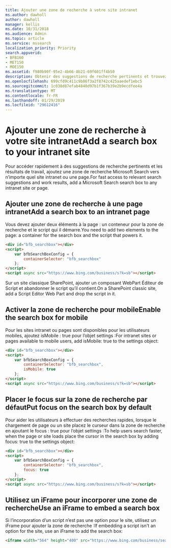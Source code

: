 ```yaml
---
title: Ajouter une zone de recherche à votre site intranet
ms.author: dawholl
author: dawholl
manager: kellis
ms.date: 10/31/2018
ms.audience: Admin
ms.topic: article
ms.service: mssearch
localization_priority: Priority
search.appverid:
- BFB160
- MET150
- MOE150
ms.assetid: f980b90f-95e2-4b66-8b21-69f601ff4b50
description: Obtenir des suggestions de recherche pertinents et trouvez des résultats de travail plus rapidement en ajoutant une zone de recherche Microsoft Search vers une page ou un site intranet.
ms.openlocfilehash: 699cfd9c411c9b86f3a2f8742c425aaedef1ebc5
ms.sourcegitcommit: 1c038d87efab4840d97b1f367b39e2b9ecdfee4a
ms.translationtype: MT
ms.contentlocale: fr-FR
ms.lasthandoff: 01/29/2019
ms.locfileid: "29612416"
---
```

# <a name="add-a-search-box-to-your-intranet-site"></a><span data-ttu-id="f1166-103">Ajouter une zone de recherche à votre site intranet</span><span class="sxs-lookup"><span data-stu-id="f1166-103">Add a search box to your intranet site</span></span>

<span data-ttu-id="f1166-104">Pour accéder rapidement à des suggestions de recherche pertinents et les résultats de travail, ajoutez une zone de recherche Microsoft Search vers n’importe quel site intranet ou une page.</span><span class="sxs-lookup"><span data-stu-id="f1166-104">For fast access to relevant search suggestions and work results, add a Microsoft Search search box to any intranet site or page.</span></span>
  
## <a name="add-a-search-box-to-an-intranet-page"></a><span data-ttu-id="f1166-105">Ajouter une zone de recherche à une page intranet</span><span class="sxs-lookup"><span data-stu-id="f1166-105">Add a search box to an intranet page</span></span>

<span data-ttu-id="f1166-106">Vous devez ajouter deux éléments à la page : un conteneur pour la zone de recherche et le script qui il démarre.</span><span class="sxs-lookup"><span data-stu-id="f1166-106">You need to add two elements to the page: a container for the search box and the script that powers it.</span></span>
  
```html
<div id="bfb_searchbox"></div>
<script>
    var bfbSearchBoxConfig = {
        containerSelector: "bfb_searchbox"
    };
</script>
<script async src="https://www.bing.com/business/s?k=sb"></script>
```

<span data-ttu-id="f1166-107">Sur un site classique SharePoint, ajouter un composant WebPart Éditeur de Script et abandonner le script qu’il contient.</span><span class="sxs-lookup"><span data-stu-id="f1166-107">On a SharePoint classic site, add a Script Editor Web Part and drop the script in it.</span></span>
  
## <a name="enable-the-search-box-for-mobile"></a><span data-ttu-id="f1166-108">Activer la zone de recherche pour mobile</span><span class="sxs-lookup"><span data-stu-id="f1166-108">Enable the search box for mobile</span></span>

<span data-ttu-id="f1166-109">Pour les sites intranet ou pages sont disponibles pour les utilisateurs mobiles, ajoutez isMobile : true pour l’objet settings :</span><span class="sxs-lookup"><span data-stu-id="f1166-109">For intranet sites or pages available to mobile users, add isMobile: true to the settings object:</span></span>
  
```html
<div id="bfb_searchbox"></div>
<script>
    var bfbSearchBoxConfig = {
        containerSelector: "bfb_searchbox", 
        isMobile: true
    };
</script>
<script async src="https://www.bing.com/business/s?k=sb"></script>
```

## <a name="put-focus-on-the-search-box-by-default"></a><span data-ttu-id="f1166-110">Placer le focus sur la zone de recherche par défaut</span><span class="sxs-lookup"><span data-stu-id="f1166-110">Put focus on the search box by default</span></span>

<span data-ttu-id="f1166-111">Pour aider les utilisateurs à effectuer des recherches rapides, lorsque le chargement de page ou un site placez le curseur dans la zone de recherche en ajoutant le focus : true pour l’objet settings :</span><span class="sxs-lookup"><span data-stu-id="f1166-111">To help users search faster, when the page or site loads place the cursor in the search box by adding focus: true to the settings object:</span></span>
  
```html
<div id="bfb_searchbox"></div>
<script>
    var bfbSearchBoxConfig = {
        containerSelector: "bfb_searchbox",
        focus: true
    };
</script>
<script async src="https://www.bing.com/business/s?k=sb"></script>
```

## <a name="use-an-iframe-to-embed-a-search-box"></a><span data-ttu-id="f1166-112">Utilisez un iFrame pour incorporer une zone de recherche</span><span class="sxs-lookup"><span data-stu-id="f1166-112">Use an iFrame to embed a search box</span></span>

<span data-ttu-id="f1166-113">Si l’incorporation d’un script n’est pas une option pour le site, utilisez un iFrame pour ajouter la zone de recherche :</span><span class="sxs-lookup"><span data-stu-id="f1166-113">If embedding a script isn't an option for the site, use an iFrame to add the search box:</span></span>
  
```html
<iframe width="564" height="400" src="https://www.bing.com/business/searchbox"></iframe>
```
